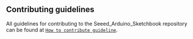 ## Contributing guidelines

All guidelines for contributing to the Seeed_Arduino_Sketchbook repository can be found at [`How to contribute guideline`](https://github.com/Seeed-Studio/Seeed_Arduino_Sketchbook/wiki/How_to_contribute).
